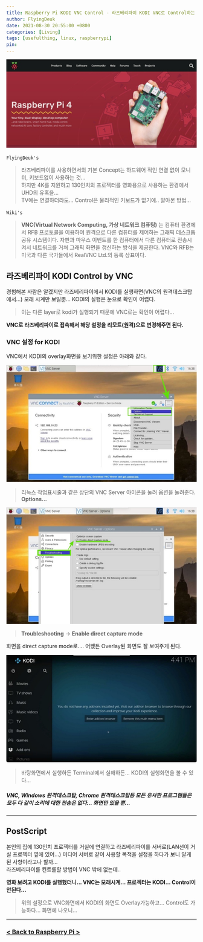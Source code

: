```yaml
---
title: Raspberry Pi KODI VNC Control - 라즈베리파이 KODI VNC로 Control하는 법 (모니터, 키보드없이 by Direct Capture Mode)
author: FlyingDeuk
date: 2021-08-30 20:55:00 +0800
categories: [Living]
tags: [usefulthing, linux, raspberrypi]
pin:
---
```


![pi](/img/living/pi/pi.jpg)

`FlyingDeuk's`
> 라즈베리파이를 사용하면서의 기본 Concept는 하드웨어 적인 연결 없이 모니터, 키보드없이 사용하는 것...<br>
하지만 4K를 지원하고 130인치의 프로젝터를 영화용으로 사용하는 환경에서  UHD의 유혹을... <br>
TV에는 연결하더라도... Control은 물리적인 키보드가 없기에.. 알아본 방법...

`Wiki's`
>**VNC(Virtual Network Computing, 가상 네트워크 컴퓨팅)** 는 컴퓨터 환경에서 RFB 프로토콜을 이용하여 원격으로 다른 컴퓨터를 제어하는 그래픽 데스크톱 공유 시스템이다. 자판과 마우스 이벤트를 한 컴퓨터에서 다른 컴퓨터로 전송시켜서 네트워크를 거쳐 그래픽 화면을 갱신하는 방식을 제공한다.
VNC와 RFB는 미국과 다른 국가들에서 RealVNC Ltd.의 등록 상표이다.

## 라즈베리파이 KODI Control by VNC
경험해본 사람은 알겠지만 라즈베리파이에서 KODI를 실행하면(VNC의 원격데스크탑에서...) 모래 시계만 보일뿐... KODI의 실행은 눈으로 확인이 어렵다.
>이는 다른 layer로 kodi가 실행되기 때문에 VNC로는 확인이 어렵다...

**VNC로 라즈베리파이로 접속해서 해당 설정을 리모트(원격)으로 변경해주면 된다.**

### VNC 설정 for KODI
VNC에서 KODI의 overlay화면을 보기위한 설정은 아래와 같다.

![kodi-vnc](/img/living/pi/kodi-vnc1.jpg)
>리눅스 작업표시줄과 같은 상단의 VNC Server 아이콘을 눌러 옵션을 눌려준다. <br>
**Options...**


![kodi-vnc](/img/living/pi/kodi-vnc2.jpg)
>**Troubleshooting** -> **Enable direct capture mode** <br>

화면을 direct capture mode로.... 어쨌든 Overlay된 화면도 잘 보여주게 된다.

![kodi-vnc](/img/living/pi/kodi-vnc3.jpg)
> 바탕화면에서 실행하든 Terminal에서 실해하든... KODI의 실행화면을 볼 수 있다...

##### VNC, Windows 원격데스크탑, Chrome 원격데스크탑등 모든 유사한 프로그램들은 모두 다 같이 소리에 대한 전송은 없다... 화면만 있을 뿐...

----

## PostScript
본인의 집에 130인치 프로젝터를 거실에 연결하고 라즈베리파이를 서버로(LAN선이 거실 프로젝터 옆에 있어...) 미디어 서버로 같이 사용할 목적을 설정을 하다가 보니 알게 된 사항이라고나 할까...<br>
라즈베리파이를 컨트롤할 방법이 VNC 밖에 없는데.. <br>

**영화 보려고 KODI를 실행했더니... VNC는 모래시계... 프로젝터는 KODI... Control이 안된다...**

>위의 설정으로 VNC화면에서 KODI의 화면도 Overlay가능하고... Control도 가능하다... 화면에 나오니...

-----------

### [< Back to Raspberry Pi >](/posts/RaspberryPi/)
